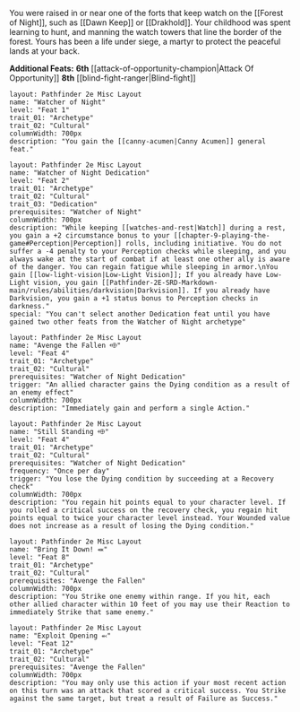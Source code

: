 You were raised in or near one of the forts that keep watch on the [[Forest of Night]], such as [[Dawn Keep]] or [[Drakhold]]. Your childhood was spent learning to hunt, and manning the watch towers that line the border of the forest. Yours has been a life under siege, a martyr to protect the peaceful lands at your back.

**Additional Feats:** **6th** [[attack-of-opportunity-champion|Attack Of Opportunity]] **8th** [[blind-fight-ranger|Blind-fight]]

```statblock
layout: Pathfinder 2e Misc Layout
name: "Watcher of Night"
level: "Feat 1"
trait_01: "Archetype"
trait_02: "Cultural"
columnWidth: 700px
description: "You gain the [[canny-acumen|Canny Acumen]] general feat."
```

```statblock
layout: Pathfinder 2e Misc Layout
name: "Watcher of Night Dedication"
level: "Feat 2"
trait_01: "Archetype"
trait_02: "Cultural"
trait_03: "Dedication"
prerequisites: "Watcher of Night"
columnWidth: 700px
description: "While keeping [[watches-and-rest|Watch]] during a rest, you gain a +2 circumstance bonus to your [[chapter-9-playing-the-game#Perception|Perception]] rolls, including initiative. You do not suffer a -4 penalty to your Perception checks while sleeping, and you always wake at the start of combat if at least one other ally is aware of the danger. You can regain fatigue while sleeping in armor.\nYou gain [[low-light-vision|Low-Light Vision]]; If you already have Low-Light vision, you gain [[Pathfinder-2E-SRD-Markdown-main/rules/abilities/darkvision|Darkvision]]. If you already have Darkvision, you gain a +1 status bonus to Perception checks in darkness."
special: "You can't select another Dedication feat until you have gained two other feats from the Watcher of Night archetype"
```

```statblock
layout: Pathfinder 2e Misc Layout
name: "Avenge the Fallen ⬲"
level: "Feat 4"
trait_01: "Archetype"
trait_02: "Cultural"
prerequisites: "Watcher of Night Dedication"
trigger: "An allied character gains the Dying condition as a result of an enemy effect"
columnWidth: 700px
description: "Immediately gain and perform a single Action."
```

```statblock
layout: Pathfinder 2e Misc Layout
name: "Still Standing ⬲"
level: "Feat 4"
trait_01: "Archetype"
trait_02: "Cultural"
prerequisites: "Watcher of Night Dedication"
frequency: "Once per day"
trigger: "You lose the Dying condition by succeeding at a Recovery check"
columnWidth: 700px
description: "You regain hit points equal to your character level. If you rolled a critical success on the recovery check, you regain hit points equal to twice your character level instead. Your Wounded value does not increase as a result of losing the Dying condition."
```

```statblock
layout: Pathfinder 2e Misc Layout
name: "Bring It Down! ⬽"
level: "Feat 8"
trait_01: "Archetype"
trait_02: "Cultural"
prerequisites: "Avenge the Fallen"
columnWidth: 700px
description: "You Strike one enemy within range. If you hit, each other allied character within 10 feet of you may use their Reaction to immediately Strike that same enemy."
```

```statblock
layout: Pathfinder 2e Misc Layout
name: "Exploit Opening ⬻"
level: "Feat 12"
trait_01: "Archetype"
trait_02: "Cultural"
prerequisites: "Avenge the Fallen"
columnWidth: 700px
description: "You may only use this action if your most recent action on this turn was an attack that scored a critical success. You Strike against the same target, but treat a result of Failure as Success."
```